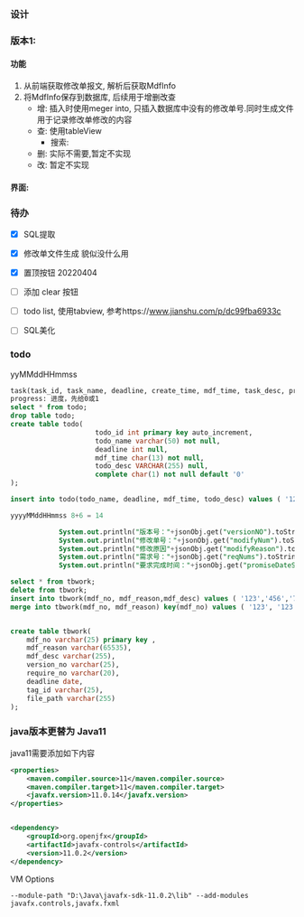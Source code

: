 ### 设计

### 版本1:

#### 功能

1. 从前端获取修改单报文, 解析后获取MdfInfo
2. 将MdfInfo保存到数据库, 后续用于增删改查
   - 增: 插入时使用meger into, 只插入数据库中没有的修改单号.同时生成文件用于记录修改单修改的内容
   - 查: 使用tableView
     - 搜索: 
   - 删: 实际不需要,暂定不实现
   - 改: 暂定不实现

#### 界面:





### 待办

- [x] SQL提取
- [x] 修改单文件生成 貌似没什么用
- [x] 置顶按钮 20220404
- [ ] 添加 clear 按钮
- [ ] todo list, 使用tabview, 参考https://www.jianshu.com/p/dc99fba6933c
- [ ] SQL美化



### todo

yyMMddHHmmss

```sql
task(task_id, task_name, deadline, create_time, mdf_time, task_desc, progress)
progress: 进度，先给0或1
select * from todo;
drop table todo;
create table todo(
                     todo_id int primary key auto_increment,
                     todo_name varchar(50) not null,
                     deadline int null,
                     mdf_time char(13) not null,
                     todo_desc VARCHAR(255) null,
                     complete char(1) not null default '0'
);

insert into todo(todo_name, deadline, mdf_time, todo_desc) values ( '123', 21313, 23123, '222');

yyyyMMddHHmmss 8+6 = 14

            System.out.println("版本号："+jsonObj.get("versionNO").toString());
            System.out.println("修改单号："+jsonObj.get("modifyNum").toString());
            System.out.println("修改原因"+jsonObj.get("modifyReason").toString());
            System.out.println("需求号："+jsonObj.get("reqNums").toString());
            System.out.println("要求完成时间："+jsonObj.get("promiseDateStr").toString());

select * from tbwork;
delete from tbwork;
insert into tbwork(mdf_no, mdf_reason,mdf_desc) values ( '123','456','789' );
merge into tbwork(mdf_no, mdf_reason) key(mdf_no) values ( '123', '123' );


create table tbwork(
    mdf_no varchar(25) primary key ,
    mdf_reason varchar(65535),
    mdf_desc varchar(255),
    version_no varchar(25),
    require_no varchar(20),
    deadline date,
    tag_id varchar(25),
    file_path varchar(255) 
);
```



### java版本更替为 Java11
java11需要添加如下内容
```xml
<properties>
    <maven.compiler.source>11</maven.compiler.source>
    <maven.compiler.target>11</maven.compiler.target>
    <javafx.version>11.0.14</javafx.version>
</properties>


<dependency>
    <groupId>org.openjfx</groupId>
    <artifactId>javafx-controls</artifactId>
    <version>11.0.2</version>
</dependency>
```
VM Options
```aidl
--module-path "D:\Java\javafx-sdk-11.0.2\lib" --add-modules javafx.controls,javafx.fxml
```
